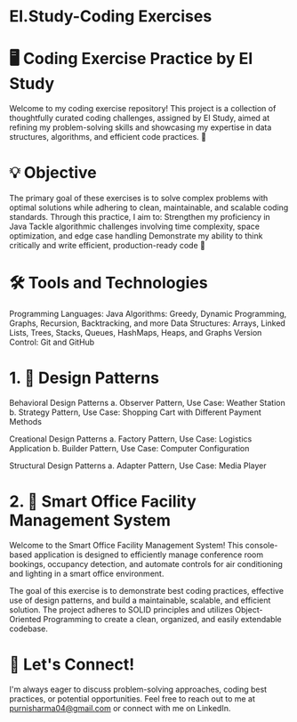 # EI.Study-Coding Exercises 

# 🖥️ Coding Exercise Practice by EI Study
Welcome to my coding exercise repository! This project is a collection of thoughtfully curated coding challenges, assigned by EI Study, aimed at refining my problem-solving skills and showcasing my expertise in data structures, algorithms, and efficient code practices. 🌟

# 💡 Objective
The primary goal of these exercises is to solve complex problems with optimal solutions while adhering to clean, maintainable, and scalable coding standards. Through this practice, I aim to:
Strengthen my proficiency in Java
Tackle algorithmic challenges involving time complexity, space optimization, and edge case handling
Demonstrate my ability to think critically and write efficient, production-ready code 🚀

# 🛠️ Tools and Technologies
Programming Languages: Java
Algorithms: Greedy, Dynamic Programming, Graphs, Recursion, Backtracking, and more
Data Structures: Arrays, Linked Lists, Trees, Stacks, Queues, HashMaps, Heaps, and Graphs
Version Control: Git and GitHub

# 1. 🎯 Design Patterns 
Behavioral Design Patterns
        a. Observer Pattern, Use Case: Weather Station
        b. Strategy Pattern, Use Case: Shopping Cart with Different Payment Methods

Creational Design Patterns
        a. Factory Pattern, Use Case: Logistics Application
        b. Builder Pattern, Use Case: Computer Configuration

Structural Design Patterns
        a. Adapter Pattern, Use Case: Media Player

# 2. 🎯 Smart Office Facility Management System
Welcome to the Smart Office Facility Management System! This console-based application is designed to efficiently manage conference room bookings, occupancy detection, and automate controls for air conditioning and lighting in a smart office environment.

The goal of this exercise is to demonstrate best coding practices, effective use of design patterns, and build a maintainable, scalable, and efficient solution. The project adheres to SOLID principles and utilizes Object-Oriented Programming to create a clean, organized, and easily extendable codebase.



# 💬 Let's Connect!
I'm always eager to discuss problem-solving approaches, coding best practices, or potential opportunities. 
Feel free to reach out to me at purnisharma04@gmail.com or connect with me on LinkedIn.
